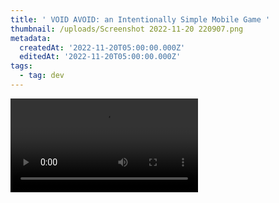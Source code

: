 ```yaml
---
title: ' VOID AVOID: an Intentionally Simple Mobile Game '
thumbnail: /uploads/Screenshot 2022-11-20 220907.png
metadata:
  createdAt: '2022-11-20T05:00:00.000Z'
  editedAt: '2022-11-20T05:00:00.000Z'
tags:
  - tag: dev
---
```


<video src="https://www.youtube.com/embed/WDogXM3-mfg" />

## Technologies Used:

* Unity C#

## Game Overview&#x20;

My goal in creating VOID AVOID was to create an engaging mobile game with the simplest  possible implementation. In VOID AVOID, the player uses touch controls to move a brightlycoloured circle (heretofore referred to as the “player avatar”) around the screen. Every 5  seconds, a “void”—A black cube—spawns and begins to approach the player avatar. Each void  gets slightly faster over time. The player’s goal is to avoid the void for as long as possible.  Games typically last under 90 seconds. This short-term gameplay is perfect for killing time on  public transit, for example, allowing the player to have a bit of fun while maintaining some level  of alertness.&#x20;

A key feature of VOID AVOID is that it achieves a unique aesthetic, using barely any custom art assets. This aesthetic is achieved by using some simple colour math to rotate the hue of the background and player avatar, creating contrast between the dark voids. Particle systems are also used to amplify this effect. Though very simplistic, this design is intended to evoke a “vaporwave aesthetic”.&#x20;

Another integral feature to the core gameplay of VOID AVOID is the behaviour of the void. If each void were to approach the player avatar directly, it would likely be impossible for a player to last even 30 seconds, and the gameplay would have no interest. To solve this, I implemented  a modified [flocking behaviour](https://en.wikipedia.org/wiki/Flocking_\(behavior\)#Rules), which gives each void some “awareness” of all others, and makes them appear to be “smarter” adversaries. In the following section, I will outline the core implementation of VOID AVOID’s flocking behaviour.

## Implementation Details&#x20;

### Flocking

As mentioned in the previous section, the void moves based on a modified flocking behaviour. In the flocking behaviour, an object’s current trajectory is a weighted a weighted average of the following three vectors:&#x20;

1\. Separation: the object will avoid getting too close to any other nearby object in the flock.&#x20;

2\. Alignment: objects try to move in the same direction as their neighbors.&#x20;

3\. Cohesion: each object tries to move towards the center (or average position) of the whole flock.&#x20;

In my implementation, I added a fourth vector to the weighted average, Goal: objects will try to move towards a goal position (in this case, the player avatar’s position). Because each void is trying to move towards the player avatar (somewhere in the center of the screen), alignment and cohesion become less important, and are therefore weighted far less heavily than would be seen in a typical flocking behaviour. However, separation becomes more heavily weighted, allowing the player to move through the gaps created by the void. This extends gameplay and makes the game significantly more fun.&#x20;

Each void is also not completely alike; there is some randomness to the weighting of the average vector for each void. This creates a sense of personality: some voids are impatient, bumping into their neighbors in an effort to collide with the player, while others are more cautious, hanging back and creating roadblocks to the player’s future movement.

## Evaluation

In creating VOID AVOID, I feel that I achieved my goal of creating an engaging, eye-catching game with the simplest possible implementation. It is hard for me to identify possible future work for this reason. In previous iterations of this concept, I implemented “power-ups” and methods for destroying the void, but in the end, I felt that this detracted from the simplicity of the gameplay. Furthermore, giving the player more abilities would extend gameplay far beyond 90 seconds, at which point the game might be interrupted (such as in my public transit use-case from the previous section).

Having said this, future goals for this game include an online leaderboard and local high-score list. Music and SFX also need to be added in the future.
